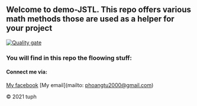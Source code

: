 ## Welcome to demo-JSTL. This repo offers various math methods those are used as a helper for your project
[![Quality gate](https://sonarcloud.io/api/project_badges/quality_gate?project=HoangTu18_demo-JSTL)](https://sonarcloud.io/dashboard?id=HoangTu18_demo-JSTL)
### You will find in this repo the floowing stuff:

#### Connect me via:
[My facebook](https://www.facebook.com/phamhoangtu03136/)
[My email](mailto: phoangtu2000@gmail.com)

© 2021 tuph
